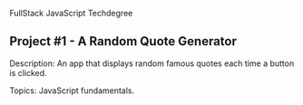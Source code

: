 FullStack JavaScript Techdegree

Project #1 - A Random Quote Generator
-------------------------------------

Description: An app that displays random famous quotes each time a button is clicked.

Topics: JavaScript fundamentals. 
